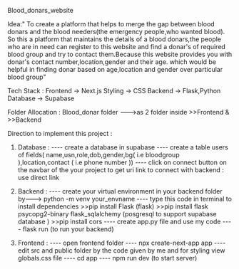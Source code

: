 Blood_donars_website

Idea:" To create a platform that helps to merge the gap between blood donars and the blood needers(the emergency people,who wanted blood).
        So this a platform that maintains the details of a blood donars,the people who are in need can register to this website and find a donar's of 
        required blood group and try to contact them.Because this website provides you with donar's contact number,location,gender and their age.
        which would be helpful in finding donar based on age,location and gender over particular blood group"


Tech Stack : Frontend -> Next.js
             Styling  -> CSS 
             Backend  -> Flask,Python
             Database -> Supabase

Folder Allocation : Blood_donar folder --->as 2 folder inside
                                            >>Frontend &
                                            >>Backend


Direction to implement this project :   

1. Database :  ---- create a database in supabase
               ---- create a table users of fields( name,usn,role,dob,gender,bg( i.e bloodgroup ),location,contact ( i.e phone number ))
               ---- click on connect button on the navbar of the your project to get uri link to connect with backend : use direct link

2. Backend :   ---- create your virtual environment in your backend folder by---> python -m venv your_envname
               ---- type this code in terminal to install dependencies  >>pip install Flask (flask)
                                                                        >>pip install flask psycopg2-binary flask_sqlalchemy (posgresql to support supabase database )
                                                                        >>pip install cors
               ---- create app.py file and use my code
               ---- flask run (to run your backend)

3. Frontend :  ---- open frontend folder
               ---- npx create-next-app app
               ---- edit src and public folder by the code given by me and for styling view globals.css file
               ---- cd app
               ---- npm run dev (to start server)

   
                                      

                                    

